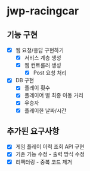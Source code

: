 # jwp-racingcar

## 기능 구현

- [X] 웹 요청/응답 구현하기
  - [X] 서비스 계층 생성
  - [X] 웹 컨트롤러 생성
    - [X] Post 요청 처리
- [X] DB 구현
  - [X] 플레이 횟수
  - [X] 플레이어 별 최종 이동 거리
  - [X] 우승자
  - [X] 플레이한 날짜/시간

## 추가된 요구사항

- [X] 게임 플레이 이력 조회 API 구현
- [X] 기존 기능 수정 - 출력 방식 수정
- [X] 리팩터링 - 중복 코드 제거
